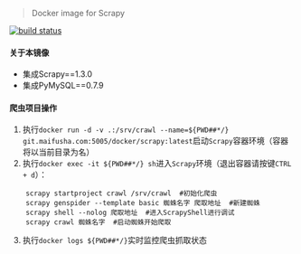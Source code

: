 > Docker image for Scrapy

[![build status](https://git.maifusha.com/docker/scrapy/badges/master/build.svg)](https://git.maifusha.com/docker/scrapy/commits/master)


#### 关于本镜像
* 集成Scrapy==1.3.0
* 集成PyMySQL==0.7.9


#### 爬虫项目操作
1. 执行`docker run -d -v .:/srv/crawl --name=${PWD##*/} git.maifusha.com:5005/docker/scrapy:latest`启动`Scrapy`容器环境（容器将以当前目录为名）
2. 执行`docker exec -it ${PWD##*/} sh`进入`Scrapy`环境（退出容器请按键`CTRL + d`）：
```
    scrapy startproject crawl /srv/crawl  #初始化爬虫    
    scrapy genspider --template basic 蜘蛛名字 爬取地址  #新建蜘蛛
    scrapy shell --nolog 爬取地址  #进入ScrapyShell进行调试
    scrapy crawl 蜘蛛名字  #启动蜘蛛开始爬取
```
3. 执行`docker logs ${PWD##*/}`实时监控爬虫抓取状态
